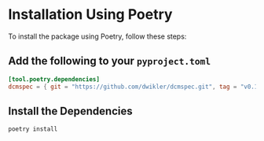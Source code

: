 # Installation Using Poetry

To install the package using Poetry, follow these steps:

## Add the following to your `pyproject.toml`

```toml
[tool.poetry.dependencies]
dcmspec = { git = "https://github.com/dwikler/dcmspec.git", tag = "v0.1.0" }
```

## Install the Dependencies

```bash
poetry install
```
